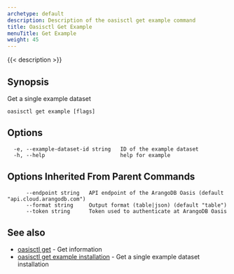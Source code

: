```yaml
---
archetype: default
description: Description of the oasisctl get example command
title: Oasisctl Get Example
menuTitle: Get Example
weight: 45
---
```

{{< description >}}
## Synopsis
Get a single example dataset

```
oasisctl get example [flags]
```

## Options
```
  -e, --example-dataset-id string   ID of the example dataset
  -h, --help                        help for example
```

## Options Inherited From Parent Commands
```
      --endpoint string   API endpoint of the ArangoDB Oasis (default "api.cloud.arangodb.com")
      --format string     Output format (table|json) (default "table")
      --token string      Token used to authenticate at ArangoDB Oasis
```

## See also
* [oasisctl get](_index.md)	 - Get information
* [oasisctl get example installation](get-example-installation.md)	 - Get a single example dataset installation

